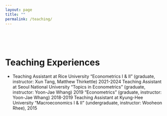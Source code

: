 ```yaml
---
layout: page
title: ""
permalink: /teaching/
---
```



<div style="margin-top: 100px;">
</div>

Teaching Experiences
======
* Teaching Assistant at Rice University
“Econometrics I & II” (graduate, instructor: Xun Tang, Matthew Thirkettle) 2021-2024
Teaching Assistant at Seoul National University
“Topics in Econometrics” (graduate, instructor: Yoon-Jae Whang) 2019
“Econometrics” (graduate, instructor: Yoon-Jae Whang) 2018-2019
Teaching Assistant at Kyung-Hee University
“Macroeconomics I & II” (undergraduate, instructor: Wooheon Rhee), 2015